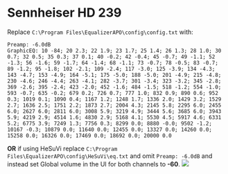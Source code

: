 # Sennheiser HD 239
Replace `C:\Program Files\EqualizerAPO\config\config.txt` with:
```
Preamp: -6.0dB
GraphicEQ: 10 -84; 20 2.3; 22 1.9; 23 1.7; 25 1.4; 26 1.3; 28 1.0; 30 0.7; 32 0.5; 35 0.3; 37 0.1; 40 -0.2; 42 -0.4; 45 -0.7; 49 -1.1; 52 -1.3; 56 -1.6; 59 -1.7; 64 -1.4; 68 -1.1; 73 -0.7; 78 -0.5; 83 -0.7; 89 -1.2; 95 -1.8; 102 -2.1; 109 -2.4; 117 -3.0; 125 -3.9; 134 -4.3; 143 -4.7; 153 -4.9; 164 -5.1; 175 -5.0; 188 -5.0; 201 -4.9; 215 -4.8; 230 -4.6; 246 -4.4; 263 -4.1; 282 -3.7; 301 -3.4; 323 -3.2; 345 -2.8; 369 -2.6; 395 -2.4; 423 -2.0; 452 -1.6; 484 -1.5; 518 -1.2; 554 -1.0; 593 -0.7; 635 -0.2; 679 0.2; 726 0.7; 777 1.0; 832 0.9; 890 0.6; 952 0.3; 1019 0.1; 1090 0.4; 1167 1.2; 1248 1.7; 1336 2.0; 1429 3.2; 1529 2.7; 1636 2.5; 1751 2.2; 1873 2.7; 2004 4.3; 2145 5.8; 2295 6.0; 2455 6.0; 2627 6.0; 2811 6.0; 3008 5.9; 3219 4.9; 3444 5.6; 3685 6.0; 3943 5.9; 4219 2.9; 4514 1.6; 4830 2.9; 5168 4.1; 5530 4.5; 5917 4.6; 6331 5.2; 6775 3.9; 7249 1.3; 7756 0.3; 8299 0.0; 8880 -0.0; 9502 -1.2; 10167 -0.3; 10879 0.0; 11640 0.0; 12455 0.0; 13327 0.0; 14260 0.0; 15258 0.0; 16326 0.0; 17469 0.0; 18692 0.0; 20000 0.0
```
**OR** if using HeSuVi replace `C:\Program Files\EqualizerAPO\config\HeSuVi\eq.txt` and omit `Preamp: -6.0dB` and instead set Global volume in the UI for both channels to **-60**.
![](https://raw.githubusercontent.com/jaakkopasanen/AutoEq/master/results/Sonoma%20Model%20One/headphoncecom/onear/Sennheiser%20HD%20239/Sennheiser%20HD%20239.png)